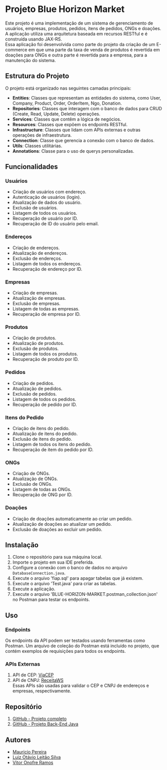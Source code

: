 
# Projeto Blue Horizon Market

Este projeto é uma implementação de um sistema de gerenciamento de usuários, empresas, produtos, pedidos, itens de pedidos, ONGs e doações. A aplicação utiliza uma arquitetura baseada em recursos RESTful e é construída usando JAX-RS.  
Essa aplicação foi desenvolvida como parte do projeto da criação de um E-commerce em que uma parte da taxa de venda de produtos é revertida em doações para ONGs e outra parte é revertida para a empresa, para a manutenção do sistema. 

## Estrutura do Projeto

O projeto está organizado nas seguintes camadas principais:

- **Entities**: Classes que representam as entidades do sistema, como User, Company, Product, Order, OrderItem, Ngo, Donation.
- **Repositories**: Classes que interagem com o banco de dados para CRUD (Create, Read, Update, Delete) operações.
- **Services**: Classes que contêm a lógica de negócios.
- **Resources**: Classes que expõem os endpoints RESTful.
- **Infrastructure**: Classes que lidam com APIs externas e outras operações de infraestrutura.
- **Connection**: Classe que gerencia a conexão com o banco de dados.
- **Utils**: Classes utilitárias.
- **Annotations**: Classe para o uso de querys personalizadas.

## Funcionalidades

### Usuários

- Criação de usuários com endereço.
- Autenticação de usuários (login).
- Atualização de dados do usuário.
- Exclusão de usuários.
- Listagem de todos os usuários.
- Recuperação de usuário por ID.
- Recuperação de ID do usuário pelo email.

### Endereços

- Criação de endereços.
- Atualização de endereços.
- Exclusão de endereços.
- Listagem de todos os endereços.
- Recuperação de endereço por ID.

### Empresas

- Criação de empresas.
- Atualização de empresas.
- Exclusão de empresas.
- Listagem de todas as empresas.
- Recuperação de empresa por ID.

### Produtos

- Criação de produtos.
- Atualização de produtos.
- Exclusão de produtos.
- Listagem de todos os produtos.
- Recuperação de produto por ID.

### Pedidos

- Criação de pedidos.
- Atualização de pedidos.
- Exclusão de pedidos.
- Listagem de todos os pedidos.
- Recuperação de pedido por ID.

### Itens do Pedido

- Criação de itens do pedido.
- Atualização de itens do pedido.
- Exclusão de itens do pedido.
- Listagem de todos os itens do pedido.
- Recuperação de item do pedido por ID.

### ONGs

- Criação de ONGs.
- Atualização de ONGs.
- Exclusão de ONGs.
- Listagem de todas as ONGs.
- Recuperação de ONG por ID.

### Doações

- Criação de doações automaticamente ao criar um pedido.
- Atualização de doações ao atualizar um pedido.
- Exclusão de doações ao excluir um pedido.

## Instalação

1. Clone o repositório para sua máquina local.
2. Importe o projeto em sua IDE preferida.
3. Configure a conexão com o banco de dados no arquivo `DatabaseConnection.java`.
4. Execute o arquivo 'fiap.sql' para apagar tabelas que já existem.
5. Execute o arquivo 'Test.java' para criar as tabelas.
6. Execute a aplicação.
7. Execute o arquivo 'BLUE-HORIZON-MARKET.postman_collection.json' no Postman para testar os endpoints.

## Uso

### Endpoints

Os endpoints da API podem ser testados usando ferramentas como Postman. Um arquivo de coleção do Postman está incluído no projeto, que contém exemplos de requisições para todos os endpoints.


### APIs Externas
1. API de CEP: [ViaCEP](https://viacep.com.br/)
2. API de CNPJ: [ReceitaWS](https://www.receitaws.com.br/)  
Essas APIs são usadas para validar o CEP e CNPJ de endereços e empresas, respectivamente.



## Repositório

1. [GitHub - Projeto completo](https://github.com/Mauricio-Pereira/GS-2024-1SEM)
2. [GitHub - Projeto Back-End Java](https://github.com/Mauricio-Pereira/GS-2024-1SEM/tree/main/DDD/GS_2024_BLUE_HORIZON_MARKET)

## Autores
- [Mauricio Pereira](https://github.com/Mauricio-Pereira)
- [Luiz Otávio Leitão Silva](https://github.com/Luiz1614)
- [Vitor Onofre Ramos](https://github.com/VitorOnofreRamos)
